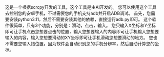 这是一个根据scrcpy开发的工具，这个工具是由AI开发的。
您可以使用这个工具去控制您的安卓手机，不过需要您的手机支持adb并开启ADB调试。
首先，您需要安装python3.11，然后不需要安装其他的依赖，直接运行adb.py即可。
这个软件很简单，只有3个功能，分别是：滑动，点击，输入。
您只输入X坐标和Y坐标即可让手机点击您想要点击的位置，输入您想要输入的内容即可让手机输入您想要输入的内容，输入您想要滑动的XY坐标即可让手机滑动您想要滑动的地方。
您也不需要您输入错位置，因为软件会自动识别您的手机分辨率，然后自动计算您的坐标。